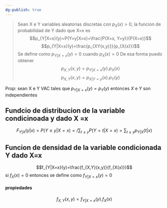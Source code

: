 ```yaml
---
dg-publish: true
---
```

> Sean X e Y variables aleatorias discretas con $p_{X}(x) >0$, la funcion de probabilidad de Y dado que X=x es 
> $$p_{Y|X=x}(y)=P(Y=y|X=x)=\frac{P(X=x, Y=y)}{P(X=x)}$$
> $$p_{Y|X=x}(y)=\frac{p_{XY(x,y)}}{p_{X(x)}}$$
>  Se define como $p_{Y|X=x}(y)=0$ cuando $p_{X}(x)=0$
> De esa forma puedo obtener $$p_{X,Y}(x,y)= p_{Y|X=x}(y). p_{X}(x)$$
$$p_{X,Y}(x,y)= p_{X|Y=y}(x). p_{Y}(y)$$

Prop: sean X e Y VAC tales que $p_{Y|X=x}(y)=p_Y(y)$ entonces $X$ e $Y$ son independientes

## Fundcio de distribucion de la variable condicinoada y dado X =x
$$F_{Y|X}(y|x)=P(Y \leq y | X=x)= /\sum_{t \leq y}P(Y=t|X=x)=\sum_{t \leq y}p_{Y|X}(t|x)$$

## Funcion de densidad de la variable condicionada Y dado X=x
$$f_{Y|X=x}(y)=\frac{f_{X,Y}(x,y)}{f_{X(x)}}$$
si $f_{X}(x)=0$ entonces se define como $f_{Y|X=x}(y)=0$

#### propiedades
$$f_{X,Y}(x,y)= f_{Y|X=x}(y).f_{X}(x)$$